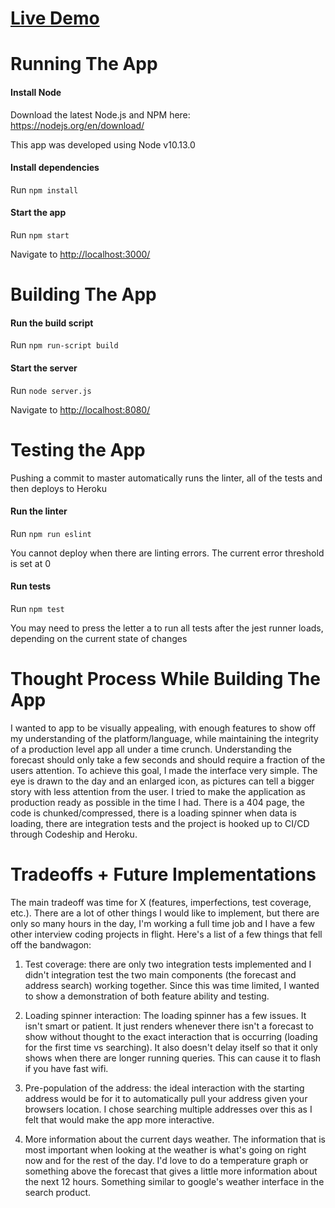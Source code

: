 [Live Demo](https://buildit-weather-app-haug.herokuapp.com/)
===============

Running The App
===============
#### Install Node
Download the latest Node.js and NPM here: https://nodejs.org/en/download/

This app was developed using Node v10.13.0

#### Install dependencies
Run ```npm install```

#### Start the app
Run ```npm start```

Navigate to [http://localhost:3000/](http://localhost:3000/)

Building The App
================
#### Run the build script
Run ```npm run-script build```

#### Start the server
Run ```node server.js```

Navigate to [http://localhost:8080/](http://localhost:8080/)

Testing the App
===============
Pushing a commit to master automatically runs the linter, all of the tests and then deploys to Heroku

#### Run the linter
Run ```npm run eslint```

You cannot deploy when there are linting errors. The current error threshold is set at 0

#### Run tests
Run ```npm test```

You may need to press the letter a to run all tests after the jest runner loads, depending on the current state of changes

Thought Process While Building The App
======================================
I wanted to app to be visually appealing, with enough features to show off my understanding of the platform/language, while maintaining the integrity of a production level app all under a time crunch. Understanding the forecast should only take a few seconds and should require a fraction of the users attention. To achieve this goal, I made the interface very simple. The eye is drawn to the day and an enlarged icon, as pictures can tell a bigger story with less attention from the user. I tried to make the application as production ready as possible in the time I had. There is a 404 page, the code is chunked/compressed, there is a loading spinner when data is loading, there are integration tests and the project is hooked up to CI/CD through Codeship and Heroku.

Tradeoffs + Future Implementations
======================================
The main tradeoff was time for X (features, imperfections, test coverage, etc.). There are a lot of other things I would like to implement, but there are only so many hours in the day, I'm working a full time job and I have a few other interview coding projects in flight. Here's a list of a few things that fell off the bandwagon:

1. Test coverage: there are only two integration tests implemented and I didn't integration test the two main components (the forecast and address search) working together. Since this was time limited, I wanted to show a demonstration of both feature ability and testing.

2. Loading spinner interaction: The loading spinner has a few issues. It isn't smart or patient. It just renders whenever there isn't a forecast to show without thought to the exact interaction that is occurring (loading for the first time vs searching). It also doesn't delay itself so that it only shows when there are longer running queries. This can cause it to flash if you have fast wifi.

3. Pre-population of the address: the ideal interaction with the starting address would be for it to automatically pull your address given your browsers location. I chose searching multiple addresses over this as I felt that would make the app more interactive.

4. More information about the current days weather. The information that is most important when looking at the weather is what's going on right now and for the rest of the day. I'd love to do a temperature graph or something above the forecast that gives a little more information about the next 12 hours. Something similar to google's weather interface in the search product.
